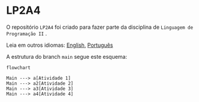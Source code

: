 # LP2A4 

O repositório `LP2A4`  foi criado para fazer parte da disciplina de `Linguagem de Programação II` .

Leia em outros idiomas: [English](./README.md), [Português](./README.pt.md)

A estrutura do branch `main` segue este esquema:

```mermaid
flowchart

Main ---> a[Atividade 1]
Main ---> a2[Atividade 2]
Main ---> a3[Atividade 3]
Main ---> a4[Atividade 4]

```

 
